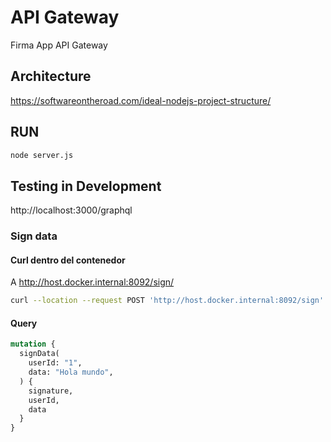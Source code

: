 # API Gateway
Firma App API Gateway

## Architecture
https://softwareontheroad.com/ideal-nodejs-project-structure/

## RUN
```bash
node server.js
```

## Testing in Development
http://localhost:3000/graphql

### Sign data
#### Curl dentro del contenedor
A http://host.docker.internal:8092/sign/
```bash
curl --location --request POST 'http://host.docker.internal:8092/sign' --header 'Content-Type: application/json' --header 'Accept: application/json' --data-raw '{ "data": "hola mundo!", "user_id": "1" }'
```

#### Query
```graphql
mutation {
  signData(
    userId: "1",
    data: "Hola mundo",
  ) {
    signature,
    userId,
    data
  }
}
```